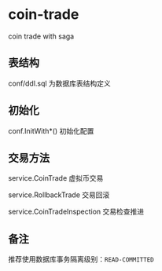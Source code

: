 # coin-trade

coin trade with saga

## 表结构

conf/ddl.sql 为数据库表结构定义

## 初始化

conf.InitWith*() 初始化配置

## 交易方法

service.CoinTrade 虚拟币交易

service.RollbackTrade 交易回滚

service.CoinTradeInspection 交易检查推进

## 备注

推荐使用数据库事务隔离级别：`READ-COMMITTED`